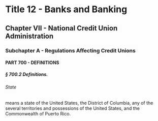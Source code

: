 
# Title 12 - Banks and Banking
## Chapter VII - National Credit Union Administration
### Subchapter A - Regulations Affecting Credit Unions
#### PART 700 - DEFINITIONS
##### § 700.2 Definitions.
###### State

means a state of the United States, the District of Columbia, any of the several territories and possessions of the United States, and the Commonwealth of Puerto Rico.
